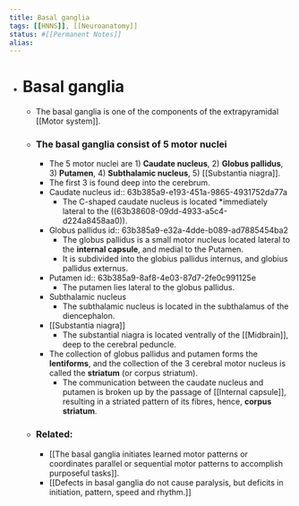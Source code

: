 ```yaml
---
title: Basal ganglia
tags: [[HNNS]], [[Neuroanatomy]] 
status: #[[Permanent Notes]] 
alias:
---
```


- # Basal ganglia
	- The basal ganglia is one of the components of the extrapyramidal [[Motor system]].
	- ### The basal ganglia consist of 5 motor nuclei
		- The 5 motor nuclei are 1) **Caudate nucleus**, 2) **Globus pallidus**, 3) **Putamen**, 4) **Subthalamic nucleus**, 5) [[Substantia niagra]].
		- The first 3 is found deep into the cerebrum.
		- Caudate nucleus
		  id:: 63b385a9-e193-451a-9865-4931752da77a
			- The C-shaped caudate nucleus is located *immediately lateral to the ((63b38608-09dd-4933-a5c4-d224a8458aa0)).
		- Globus pallidus
		  id:: 63b385a9-e32a-4dde-b089-ad7885454ba2
			- The globus pallidus is a small motor nucleus located lateral to the **internal capsule**, and medial to the Putamen.
			- It is subdivided into the globius pallidus internus, and globius pallidus externus.
		- Putamen
		  id:: 63b385a9-8af8-4e03-87d7-2fe0c991125e
			- The putamen lies lateral to the globus pallidus.
		- Subthalamic nucleus
			- The subthalamic nucleus is located in the subthalamus of the diencephalon.
		- [[Substantia niagra]]
			- The substantial niagra is located ventrally of the [[Midbrain]], deep to the cerebral peduncle.
		- The collection of globus pallidus and putamen forms the **lentiforms**, and the collection of the 3 cerebral motor nucleus is called the **striatum** (or corpus striatum).
			- The communication between the caudate nucleus and putamen is broken up by the passage of [[Internal capsule]], resulting in a striated pattern of its fibres, hence, **corpus striatum**.
	- ### Related:
		- [[The basal ganglia initiates learned motor patterns or coordinates parallel or sequential motor patterns to accomplish purposeful tasks]].
		- [[Defects in basal ganglia do not cause paralysis, but deficits in initiation, pattern, speed and rhythm.]]